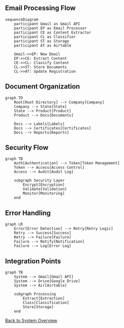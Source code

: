 ## Email Processing Flow
```mermaid
sequenceDiagram
    participant Gmail as Gmail API
    participant EP as Email Processor
    participant CE as Content Extractor
    participant CL as Classifier
    participant ST as Storage
    participant AT as Airtable

    Gmail->>EP: New Email
    EP->>CE: Extract Content
    CE->>CL: Classify Content
    CL->>ST: Store Documents
    CL->>AT: Update Registration
```

## Document Organization
```mermaid
graph TD
    Root[Root Directory] --> Company[Company]
    Company --> State[State]
    State --> Product[Product]
    Product --> Docs[Documents]
    
    Docs --> Labels[Labels]
    Docs --> Certificates[Certificates]
    Docs --> Reports[Reports]
```

## Security Flow
```mermaid
graph TB
    Auth[Authentication] --> Token[Token Management]
    Token --> Access[Access Control]
    Access --> Audit[Audit Log]
    
    subgraph Security Layer
        Encrypt[Encryption]
        Validate[Validation]
        Monitor[Monitoring]
    end
```

## Error Handling
```mermaid
graph LR
    Error[Error Detection] --> Retry[Retry Logic]
    Retry --> Success[Success]
    Retry --> Failure[Failure]
    Failure --> Notify[Notification]
    Failure --> Log[Error Log]
```

## Integration Points
```mermaid
graph TB
    System --> Gmail[Gmail API]
    System --> Drive[Google Drive]
    System --> Air[Airtable]
    
    subgraph Processing
        Extract[Extraction]
        Class[Classification]
        Store[Storage]
    end
```

[Back to System Overview](../architecture/system_overview.md) 